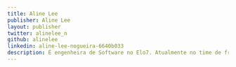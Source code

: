 ```yaml
---
title: Aline Lee
publisher: Aline Lee
layout: publisher
twitter: alinelee_n
github: alinelee
linkedin: aline-lee-nogueira-6640b033
description: É engenheira de Software no Elo7. Atualmente no time de front-end Martell, vindo recentemente do mundo back-end. Se preocupa com a parte de acessibilidade, estudando como tornar o marketplace mais amigável para todos.
---
```

